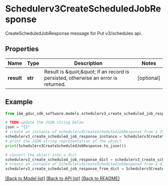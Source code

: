 # Schedulerv3CreateScheduledJobResponse

CreateScheduledJobResponse message for Put v3/schedules api.

## Properties

Name | Type | Description | Notes
------------ | ------------- | ------------- | -------------
**result** | **str** | Result is \&quot;\&quot; if an record is persisted, otherwise an error is returned. | [optional] 

## Example

```python
from ibm_gdsc_sdk_software.models.schedulerv3_create_scheduled_job_response import Schedulerv3CreateScheduledJobResponse

# TODO update the JSON string below
json = "{}"
# create an instance of Schedulerv3CreateScheduledJobResponse from a JSON string
schedulerv3_create_scheduled_job_response_instance = Schedulerv3CreateScheduledJobResponse.from_json(json)
# print the JSON string representation of the object
print(Schedulerv3CreateScheduledJobResponse.to_json())

# convert the object into a dict
schedulerv3_create_scheduled_job_response_dict = schedulerv3_create_scheduled_job_response_instance.to_dict()
# create an instance of Schedulerv3CreateScheduledJobResponse from a dict
schedulerv3_create_scheduled_job_response_from_dict = Schedulerv3CreateScheduledJobResponse.from_dict(schedulerv3_create_scheduled_job_response_dict)
```
[[Back to Model list]](../README.md#documentation-for-models) [[Back to API list]](../README.md#documentation-for-api-endpoints) [[Back to README]](../README.md)



